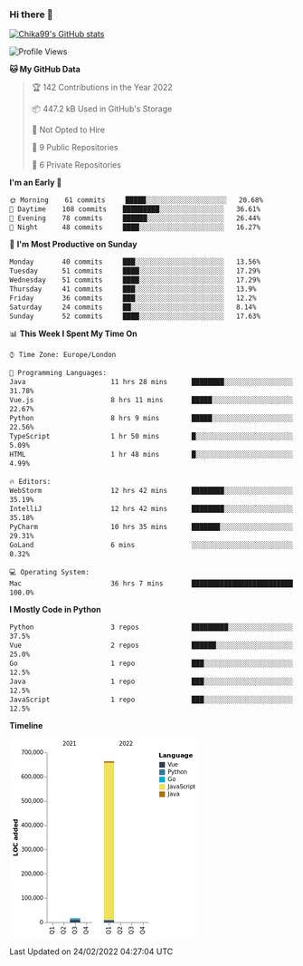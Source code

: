 ### Hi there 👋
[![Chika99's GitHub stats](https://github-readme-stats.vercel.app/api?username=Chika99&count_private=true&show_icons=true)](https://github.com/anuraghazra/github-readme-stats)

<!--START_SECTION:waka-->
![Profile Views](http://img.shields.io/badge/Profile%20Views-97-blue)

**🐱 My GitHub Data** 

> 🏆 142 Contributions in the Year 2022
 > 
> 📦 447.2 kB Used in GitHub's Storage 
 > 
> 🚫 Not Opted to Hire
 > 
> 📜 9 Public Repositories 
 > 
> 🔑 6 Private Repositories  
 > 
**I'm an Early 🐤** 

```text
🌞 Morning    61 commits     █████░░░░░░░░░░░░░░░░░░░░   20.68% 
🌆 Daytime    108 commits    █████████░░░░░░░░░░░░░░░░   36.61% 
🌃 Evening    78 commits     ██████░░░░░░░░░░░░░░░░░░░   26.44% 
🌙 Night      48 commits     ████░░░░░░░░░░░░░░░░░░░░░   16.27%

```
📅 **I'm Most Productive on Sunday** 

```text
Monday       40 commits     ███░░░░░░░░░░░░░░░░░░░░░░   13.56% 
Tuesday      51 commits     ████░░░░░░░░░░░░░░░░░░░░░   17.29% 
Wednesday    51 commits     ████░░░░░░░░░░░░░░░░░░░░░   17.29% 
Thursday     41 commits     ███░░░░░░░░░░░░░░░░░░░░░░   13.9% 
Friday       36 commits     ███░░░░░░░░░░░░░░░░░░░░░░   12.2% 
Saturday     24 commits     ██░░░░░░░░░░░░░░░░░░░░░░░   8.14% 
Sunday       52 commits     ████░░░░░░░░░░░░░░░░░░░░░   17.63%

```


📊 **This Week I Spent My Time On** 

```text
⌚︎ Time Zone: Europe/London

💬 Programming Languages: 
Java                     11 hrs 28 mins      ████████░░░░░░░░░░░░░░░░░   31.78% 
Vue.js                   8 hrs 11 mins       █████░░░░░░░░░░░░░░░░░░░░   22.67% 
Python                   8 hrs 9 mins        █████░░░░░░░░░░░░░░░░░░░░   22.56% 
TypeScript               1 hr 50 mins        █░░░░░░░░░░░░░░░░░░░░░░░░   5.09% 
HTML                     1 hr 48 mins        █░░░░░░░░░░░░░░░░░░░░░░░░   4.99%

🔥 Editors: 
WebStorm                 12 hrs 42 mins      ████████░░░░░░░░░░░░░░░░░   35.19% 
IntelliJ                 12 hrs 42 mins      ████████░░░░░░░░░░░░░░░░░   35.18% 
PyCharm                  10 hrs 35 mins      ███████░░░░░░░░░░░░░░░░░░   29.31% 
GoLand                   6 mins              ░░░░░░░░░░░░░░░░░░░░░░░░░   0.32%

💻 Operating System: 
Mac                      36 hrs 7 mins       █████████████████████████   100.0%

```

**I Mostly Code in Python** 

```text
Python                   3 repos             █████████░░░░░░░░░░░░░░░░   37.5% 
Vue                      2 repos             ██████░░░░░░░░░░░░░░░░░░░   25.0% 
Go                       1 repo              ███░░░░░░░░░░░░░░░░░░░░░░   12.5% 
Java                     1 repo              ███░░░░░░░░░░░░░░░░░░░░░░   12.5% 
JavaScript               1 repo              ███░░░░░░░░░░░░░░░░░░░░░░   12.5%

```


**Timeline**

![Chart not found](https://raw.githubusercontent.com/Chika99/Chika99/main/charts/bar_graph.png) 


 Last Updated on 24/02/2022 04:27:04 UTC
<!--END_SECTION:waka-->

<!--
**Chika99/Chika99** is a ✨ _special_ ✨ repository because its `README.md` (this file) appears on your GitHub profile.

Here are some ideas to get you started:

- 🔭 I’m currently working on ...
- 🌱 I’m currently learning ...
- 👯 I’m looking to collaborate on ...
- 🤔 I’m looking for help with ...
- 💬 Ask me about ...
- 📫 How to reach me: ...
- 😄 Pronouns: ...
- ⚡ Fun fact: ...
-->
